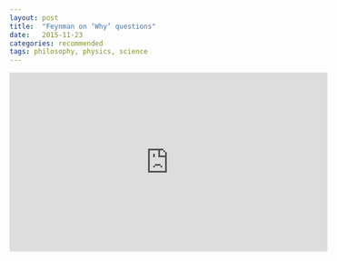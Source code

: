 ```yaml
---
layout: post
title:  "Feynman on ‘Why’ questions"
date:   2015-11-23
categories: recommended
tags: philosophy, physics, science
---
```


<iframe width="560" height="315" src="https://www.youtube.com/embed/wMFPe-DwULM" frameborder="0" allowfullscreen></iframe>

